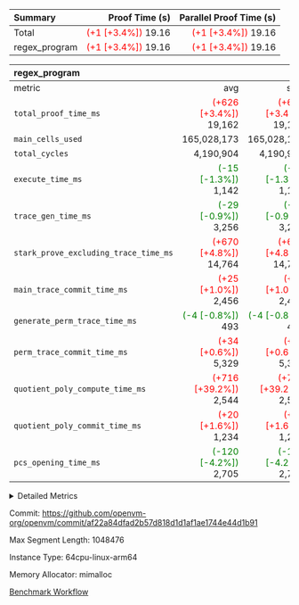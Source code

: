 | Summary | Proof Time (s) | Parallel Proof Time (s) |
|:---|---:|---:|
| Total | <span style='color: red'>(+1 [+3.4%])</span> 19.16 | <span style='color: red'>(+1 [+3.4%])</span> 19.16 |
| regex_program | <span style='color: red'>(+1 [+3.4%])</span> 19.16 | <span style='color: red'>(+1 [+3.4%])</span> 19.16 |


| regex_program |||||
|:---|---:|---:|---:|---:|
|metric|avg|sum|max|min|
| `total_proof_time_ms ` | <span style='color: red'>(+626 [+3.4%])</span> 19,162 | <span style='color: red'>(+626 [+3.4%])</span> 19,162 | <span style='color: red'>(+626 [+3.4%])</span> 19,162 | <span style='color: red'>(+626 [+3.4%])</span> 19,162 |
| `main_cells_used     ` |  165,028,173 |  165,028,173 |  165,028,173 |  165,028,173 |
| `total_cycles        ` |  4,190,904 |  4,190,904 |  4,190,904 |  4,190,904 |
| `execute_time_ms     ` | <span style='color: green'>(-15 [-1.3%])</span> 1,142 | <span style='color: green'>(-15 [-1.3%])</span> 1,142 | <span style='color: green'>(-15 [-1.3%])</span> 1,142 | <span style='color: green'>(-15 [-1.3%])</span> 1,142 |
| `trace_gen_time_ms   ` | <span style='color: green'>(-29 [-0.9%])</span> 3,256 | <span style='color: green'>(-29 [-0.9%])</span> 3,256 | <span style='color: green'>(-29 [-0.9%])</span> 3,256 | <span style='color: green'>(-29 [-0.9%])</span> 3,256 |
| `stark_prove_excluding_trace_time_ms` | <span style='color: red'>(+670 [+4.8%])</span> 14,764 | <span style='color: red'>(+670 [+4.8%])</span> 14,764 | <span style='color: red'>(+670 [+4.8%])</span> 14,764 | <span style='color: red'>(+670 [+4.8%])</span> 14,764 |
| `main_trace_commit_time_ms` | <span style='color: red'>(+25 [+1.0%])</span> 2,456 | <span style='color: red'>(+25 [+1.0%])</span> 2,456 | <span style='color: red'>(+25 [+1.0%])</span> 2,456 | <span style='color: red'>(+25 [+1.0%])</span> 2,456 |
| `generate_perm_trace_time_ms` | <span style='color: green'>(-4 [-0.8%])</span> 493 | <span style='color: green'>(-4 [-0.8%])</span> 493 | <span style='color: green'>(-4 [-0.8%])</span> 493 | <span style='color: green'>(-4 [-0.8%])</span> 493 |
| `perm_trace_commit_time_ms` | <span style='color: red'>(+34 [+0.6%])</span> 5,329 | <span style='color: red'>(+34 [+0.6%])</span> 5,329 | <span style='color: red'>(+34 [+0.6%])</span> 5,329 | <span style='color: red'>(+34 [+0.6%])</span> 5,329 |
| `quotient_poly_compute_time_ms` | <span style='color: red'>(+716 [+39.2%])</span> 2,544 | <span style='color: red'>(+716 [+39.2%])</span> 2,544 | <span style='color: red'>(+716 [+39.2%])</span> 2,544 | <span style='color: red'>(+716 [+39.2%])</span> 2,544 |
| `quotient_poly_commit_time_ms` | <span style='color: red'>(+20 [+1.6%])</span> 1,234 | <span style='color: red'>(+20 [+1.6%])</span> 1,234 | <span style='color: red'>(+20 [+1.6%])</span> 1,234 | <span style='color: red'>(+20 [+1.6%])</span> 1,234 |
| `pcs_opening_time_ms ` | <span style='color: green'>(-120 [-4.2%])</span> 2,705 | <span style='color: green'>(-120 [-4.2%])</span> 2,705 | <span style='color: green'>(-120 [-4.2%])</span> 2,705 | <span style='color: green'>(-120 [-4.2%])</span> 2,705 |



<details>
<summary>Detailed Metrics</summary>

| group | num_segments | keygen_time_ms | commit_exe_time_ms |
| --- | --- | --- | --- |
| regex_program | 1 | 706 | 40 | 

| group | air_name | quotient_deg | interactions | constraints |
| --- | --- | --- | --- | --- |
| regex_program | AccessAdapterAir<16> | 2 | 5 | 14 | 
| regex_program | AccessAdapterAir<2> | 2 | 5 | 14 | 
| regex_program | AccessAdapterAir<32> | 2 | 5 | 14 | 
| regex_program | AccessAdapterAir<4> | 2 | 5 | 14 | 
| regex_program | AccessAdapterAir<64> | 2 | 5 | 14 | 
| regex_program | AccessAdapterAir<8> | 2 | 5 | 14 | 
| regex_program | BitwiseOperationLookupAir<8> | 2 | 2 | 4 | 
| regex_program | KeccakVmAir | 2 | 321 | 4,571 | 
| regex_program | MemoryMerkleAir<8> | 2 | 4 | 40 | 
| regex_program | PersistentBoundaryAir<8> | 2 | 3 | 6 | 
| regex_program | PhantomAir | 2 | 3 | 5 | 
| regex_program | Poseidon2PeripheryAir<BabyBearParameters>, 1> | 2 | 1 | 286 | 
| regex_program | ProgramAir | 1 | 1 | 4 | 
| regex_program | RangeTupleCheckerAir<2> | 1 | 1 | 4 | 
| regex_program | VariableRangeCheckerAir | 1 | 1 | 4 | 
| regex_program | VmAirWrapper<Rv32BaseAluAdapterAir, BaseAluCoreAir<4, 8> | 2 | 19 | 43 | 
| regex_program | VmAirWrapper<Rv32BaseAluAdapterAir, LessThanCoreAir<4, 8> | 2 | 17 | 39 | 
| regex_program | VmAirWrapper<Rv32BaseAluAdapterAir, ShiftCoreAir<4, 8> | 2 | 23 | 90 | 
| regex_program | VmAirWrapper<Rv32BranchAdapterAir, BranchEqualCoreAir<4> | 2 | 11 | 25 | 
| regex_program | VmAirWrapper<Rv32BranchAdapterAir, BranchLessThanCoreAir<4, 8> | 2 | 13 | 41 | 
| regex_program | VmAirWrapper<Rv32CondRdWriteAdapterAir, Rv32JalLuiCoreAir> | 2 | 10 | 22 | 
| regex_program | VmAirWrapper<Rv32HintStoreAdapterAir, Rv32HintStoreCoreAir> | 2 | 15 | 17 | 
| regex_program | VmAirWrapper<Rv32JalrAdapterAir, Rv32JalrCoreAir> | 2 | 16 | 20 | 
| regex_program | VmAirWrapper<Rv32LoadStoreAdapterAir, LoadSignExtendCoreAir<4, 8> | 2 | 18 | 33 | 
| regex_program | VmAirWrapper<Rv32LoadStoreAdapterAir, LoadStoreCoreAir<4> | 2 | 17 | 38 | 
| regex_program | VmAirWrapper<Rv32MultAdapterAir, DivRemCoreAir<4, 8> | 2 | 25 | 88 | 
| regex_program | VmAirWrapper<Rv32MultAdapterAir, MulHCoreAir<4, 8> | 2 | 24 | 38 | 
| regex_program | VmAirWrapper<Rv32MultAdapterAir, MultiplicationCoreAir<4, 8> | 2 | 19 | 26 | 
| regex_program | VmAirWrapper<Rv32RdWriteAdapterAir, Rv32AuipcCoreAir> | 2 | 11 | 15 | 
| regex_program | VmConnectorAir | 2 | 3 | 9 | 

| group | air_name | segment | rows | prep_cols | perm_cols | main_cols | cells |
| --- | --- | --- | --- | --- | --- | --- | --- |
| regex_program | AccessAdapterAir<2> | 0 | 64 |  | 24 | 11 | 2,240 | 
| regex_program | AccessAdapterAir<4> | 0 | 32 |  | 24 | 13 | 1,184 | 
| regex_program | AccessAdapterAir<8> | 0 | 131,072 |  | 24 | 17 | 5,373,952 | 
| regex_program | BitwiseOperationLookupAir<8> | 0 | 65,536 | 3 | 8 | 2 | 655,360 | 
| regex_program | KeccakVmAir | 0 | 32 |  | 1,288 | 3,164 | 142,464 | 
| regex_program | MemoryMerkleAir<8> | 0 | 131,072 |  | 20 | 32 | 6,815,744 | 
| regex_program | PersistentBoundaryAir<8> | 0 | 131,072 |  | 12 | 20 | 4,194,304 | 
| regex_program | PhantomAir | 0 | 512 |  | 12 | 6 | 9,216 | 
| regex_program | Poseidon2PeripheryAir<BabyBearParameters>, 1> | 0 | 16,384 |  | 8 | 300 | 5,046,272 | 
| regex_program | ProgramAir | 0 | 131,072 |  | 8 | 10 | 2,359,296 | 
| regex_program | RangeTupleCheckerAir<2> | 0 | 524,288 | 2 | 8 | 1 | 4,718,592 | 
| regex_program | VariableRangeCheckerAir | 0 | 262,144 | 2 | 8 | 1 | 2,359,296 | 
| regex_program | VmAirWrapper<Rv32BaseAluAdapterAir, BaseAluCoreAir<4, 8> | 0 | 2,097,152 |  | 80 | 36 | 243,269,632 | 
| regex_program | VmAirWrapper<Rv32BaseAluAdapterAir, LessThanCoreAir<4, 8> | 0 | 65,536 |  | 40 | 37 | 5,046,272 | 
| regex_program | VmAirWrapper<Rv32BaseAluAdapterAir, ShiftCoreAir<4, 8> | 0 | 262,144 |  | 52 | 53 | 27,525,120 | 
| regex_program | VmAirWrapper<Rv32BranchAdapterAir, BranchEqualCoreAir<4> | 0 | 524,288 |  | 48 | 26 | 38,797,312 | 
| regex_program | VmAirWrapper<Rv32BranchAdapterAir, BranchLessThanCoreAir<4, 8> | 0 | 262,144 |  | 56 | 32 | 23,068,672 | 
| regex_program | VmAirWrapper<Rv32CondRdWriteAdapterAir, Rv32JalLuiCoreAir> | 0 | 131,072 |  | 44 | 18 | 8,126,464 | 
| regex_program | VmAirWrapper<Rv32HintStoreAdapterAir, Rv32HintStoreCoreAir> | 0 | 16,384 |  | 36 | 26 | 1,015,808 | 
| regex_program | VmAirWrapper<Rv32JalrAdapterAir, Rv32JalrCoreAir> | 0 | 131,072 |  | 36 | 28 | 8,388,608 | 
| regex_program | VmAirWrapper<Rv32LoadStoreAdapterAir, LoadSignExtendCoreAir<4, 8> | 0 | 1,024 |  | 76 | 35 | 113,664 | 
| regex_program | VmAirWrapper<Rv32LoadStoreAdapterAir, LoadStoreCoreAir<4> | 0 | 2,097,152 |  | 72 | 40 | 234,881,024 | 
| regex_program | VmAirWrapper<Rv32MultAdapterAir, DivRemCoreAir<4, 8> | 0 | 128 |  | 104 | 57 | 20,608 | 
| regex_program | VmAirWrapper<Rv32MultAdapterAir, MulHCoreAir<4, 8> | 0 | 256 |  | 100 | 39 | 35,584 | 
| regex_program | VmAirWrapper<Rv32MultAdapterAir, MultiplicationCoreAir<4, 8> | 0 | 65,536 |  | 80 | 31 | 7,274,496 | 
| regex_program | VmAirWrapper<Rv32RdWriteAdapterAir, Rv32AuipcCoreAir> | 0 | 65,536 |  | 28 | 21 | 3,211,264 | 
| regex_program | VmConnectorAir | 0 | 2 | 1 | 12 | 4 | 32 | 

| group | segment | trace_gen_time_ms | total_proof_time_ms | total_cycles | total_cells | stark_prove_excluding_trace_time_ms | quotient_poly_compute_time_ms | quotient_poly_commit_time_ms | perm_trace_commit_time_ms | pcs_opening_time_ms | main_trace_commit_time_ms | main_cells_used | generate_perm_trace_time_ms | execute_time_ms |
| --- | --- | --- | --- | --- | --- | --- | --- | --- | --- | --- | --- | --- | --- | --- |
| regex_program | 0 | 3,256 | 19,162 | 4,190,904 | 632,452,480 | 14,764 | 2,544 | 1,234 | 5,329 | 2,705 | 2,456 | 165,028,173 | 493 | 1,142 | 

</details>


Commit: https://github.com/openvm-org/openvm/commit/af22a84dfad2b57d818d1d1af1ae1744e44d1b91

Max Segment Length: 1048476

Instance Type: 64cpu-linux-arm64

Memory Allocator: mimalloc

[Benchmark Workflow](https://github.com/openvm-org/openvm/actions/runs/12699941302)
